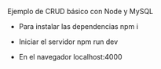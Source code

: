 Ejemplo de CRUD básico con Node y MySQL

- Para instalar las dependencias
npm i

- Iniciar el servidor
npm run dev 

- En el navegador
localhost:4000
